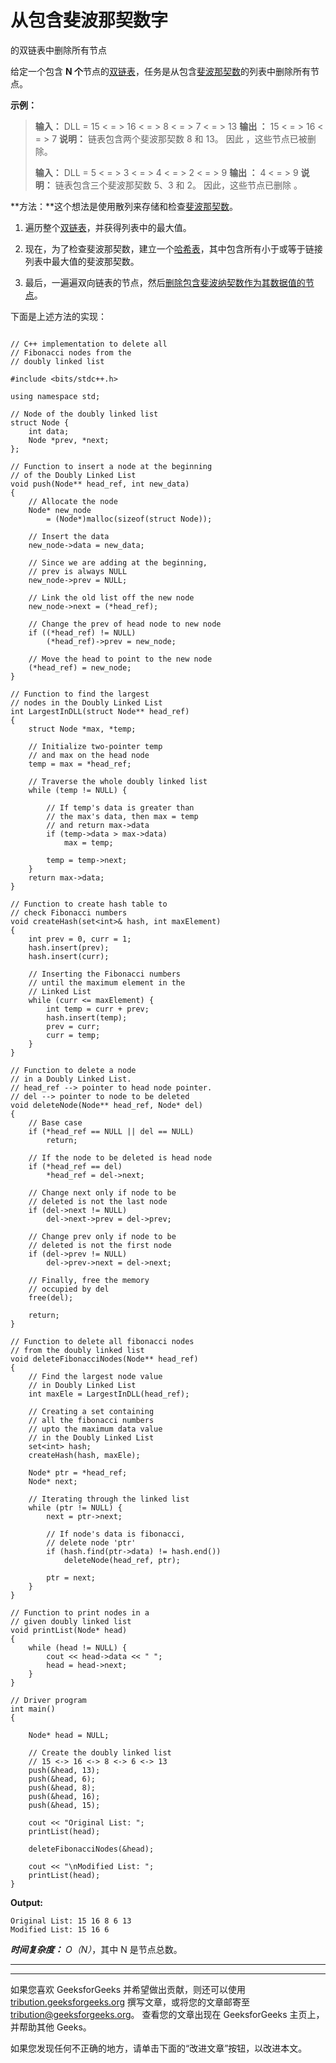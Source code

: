 # 从包含斐波那契数字

的双链表中删除所有节点

给定一个包含 **N 个**节点的[双链表](https://www.geeksforgeeks.org/doubly-linked-list/)，任务是从包含[斐波那契数](https://www.geeksforgeeks.org/program-for-nth-fibonacci-number/)的列表中删除所有节点。

**示例：**

> **输入：** DLL = 15 < = > 16 < = > 8 < = > 7 < = > 13
> **输出 ：** 15 < = > 16 < = > 7
> **说明：**
> 链表包含两个斐波那契数 8 和 13。
> 因此 ，这些节点已被删除。
> 
> **输入：** DLL = 5 < = > 3 < = > 4 < = > 2 < = > 9
> **输出 ：** 4 < = > 9
> **说明：**
> 链表包含三个斐波那契数 5、3 和 2。
> 因此，这些节点已删除 。

**方法：**这个想法是使用散列来存储和检查[斐波那契数](https://www.geeksforgeeks.org/program-for-nth-fibonacci-number/)。

1.  遍历整个[双链表](https://www.geeksforgeeks.org/doubly-linked-list/)，并获得列表中的最大值。

2.  现在，为了检查斐波那契数，建立一个[哈希表](https://www.geeksforgeeks.org/hashing-set-1-introduction/)，其中包含所有小于或等于链接列表中最大值的斐波那契数。

3.  最后，一遍遍双向链表的节点，然后[删除包含斐波纳契数作为其数据值的节点](https://www.geeksforgeeks.org/delete-a-node-in-a-doubly-linked-list/)。

下面是上述方法的实现：

```

// C++ implementation to delete all 
// Fibonacci nodes from the 
// doubly linked list 

#include <bits/stdc++.h> 

using namespace std; 

// Node of the doubly linked list 
struct Node { 
    int data; 
    Node *prev, *next; 
}; 

// Function to insert a node at the beginning 
// of the Doubly Linked List 
void push(Node** head_ref, int new_data) 
{ 
    // Allocate the node 
    Node* new_node 
        = (Node*)malloc(sizeof(struct Node)); 

    // Insert the data 
    new_node->data = new_data; 

    // Since we are adding at the beginning, 
    // prev is always NULL 
    new_node->prev = NULL; 

    // Link the old list off the new node 
    new_node->next = (*head_ref); 

    // Change the prev of head node to new node 
    if ((*head_ref) != NULL) 
        (*head_ref)->prev = new_node; 

    // Move the head to point to the new node 
    (*head_ref) = new_node; 
} 

// Function to find the largest 
// nodes in the Doubly Linked List 
int LargestInDLL(struct Node** head_ref) 
{ 
    struct Node *max, *temp; 

    // Initialize two-pointer temp 
    // and max on the head node 
    temp = max = *head_ref; 

    // Traverse the whole doubly linked list 
    while (temp != NULL) { 

        // If temp's data is greater than 
        // the max's data, then max = temp 
        // and return max->data 
        if (temp->data > max->data) 
            max = temp; 

        temp = temp->next; 
    } 
    return max->data; 
} 

// Function to create hash table to 
// check Fibonacci numbers 
void createHash(set<int>& hash, int maxElement) 
{ 
    int prev = 0, curr = 1; 
    hash.insert(prev); 
    hash.insert(curr); 

    // Inserting the Fibonacci numbers 
    // until the maximum element in the 
    // Linked List 
    while (curr <= maxElement) { 
        int temp = curr + prev; 
        hash.insert(temp); 
        prev = curr; 
        curr = temp; 
    } 
} 

// Function to delete a node 
// in a Doubly Linked List. 
// head_ref --> pointer to head node pointer. 
// del --> pointer to node to be deleted 
void deleteNode(Node** head_ref, Node* del) 
{ 
    // Base case 
    if (*head_ref == NULL || del == NULL) 
        return; 

    // If the node to be deleted is head node 
    if (*head_ref == del) 
        *head_ref = del->next; 

    // Change next only if node to be 
    // deleted is not the last node 
    if (del->next != NULL) 
        del->next->prev = del->prev; 

    // Change prev only if node to be 
    // deleted is not the first node 
    if (del->prev != NULL) 
        del->prev->next = del->next; 

    // Finally, free the memory 
    // occupied by del 
    free(del); 

    return; 
} 

// Function to delete all fibonacci nodes 
// from the doubly linked list 
void deleteFibonacciNodes(Node** head_ref) 
{ 
    // Find the largest node value 
    // in Doubly Linked List 
    int maxEle = LargestInDLL(head_ref); 

    // Creating a set containing 
    // all the fibonacci numbers 
    // upto the maximum data value 
    // in the Doubly Linked List 
    set<int> hash; 
    createHash(hash, maxEle); 

    Node* ptr = *head_ref; 
    Node* next; 

    // Iterating through the linked list 
    while (ptr != NULL) { 
        next = ptr->next; 

        // If node's data is fibonacci, 
        // delete node 'ptr' 
        if (hash.find(ptr->data) != hash.end()) 
            deleteNode(head_ref, ptr); 

        ptr = next; 
    } 
} 

// Function to print nodes in a 
// given doubly linked list 
void printList(Node* head) 
{ 
    while (head != NULL) { 
        cout << head->data << " "; 
        head = head->next; 
    } 
} 

// Driver program 
int main() 
{ 

    Node* head = NULL; 

    // Create the doubly linked list 
    // 15 <-> 16 <-> 8 <-> 6 <-> 13 
    push(&head, 13); 
    push(&head, 6); 
    push(&head, 8); 
    push(&head, 16); 
    push(&head, 15); 

    cout << "Original List: "; 
    printList(head); 

    deleteFibonacciNodes(&head); 

    cout << "\nModified List: "; 
    printList(head); 
} 

```

**Output:**

```
Original List: 15 16 8 6 13 
Modified List: 15 16 6

```

***时间复杂度：** O（N）*，其中 N 是节点总数。



* * *

* * *

如果您喜欢 GeeksforGeeks 并希望做出贡献，则还可以使用 [tribution.geeksforgeeks.org](https://contribute.geeksforgeeks.org/) 撰写文章，或将您的文章邮寄至 tribution@geeksforgeeks.org。 查看您的文章出现在 GeeksforGeeks 主页上，并帮助其他 Geeks。

如果您发现任何不正确的地方，请单击下面的“改进文章”按钮，以改进本文。
